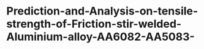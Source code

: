 # Prediction-and-Analysis-on-tensile-strength-of-Friction-stir-welded-Aluminium-alloy-AA6082-AA5083-